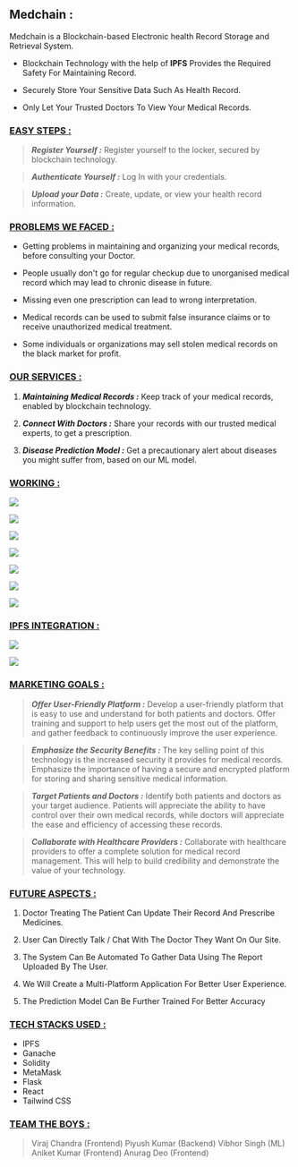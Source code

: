 ## Medchain :
Medchain is a Blockchain-based Electronic health Record Storage and Retrieval System.

- Blockchain Technology with the help of **IPFS** Provides the Required Safety For Maintaining Record.

- Securely Store Your Sensitive Data Such As Health Record.

- Only Let Your Trusted Doctors To View Your Medical Records.

### <u>EASY STEPS :</u>

> ***Register Yourself :***
Register yourself to the locker, secured by blockchain technology.

> ***Authenticate Yourself :***
Log In with your credentials.

> ***Upload your Data :***
Create, update, or view your health record information.

### <u>PROBLEMS WE FACED :</u>

- Getting problems in maintaining and organizing your medical records, before consulting your Doctor.

- People usually don't go for regular checkup due to unorganised medical record which may lead to chronic disease in future.

- Missing even one prescription can lead to wrong interpretation.

- Medical records can be used to submit false insurance claims or to receive unauthorized medical treatment.

- Some individuals or organizations may sell stolen medical records on the black market for profit.

### <u>OUR SERVICES :</u>

1. ***Maintaining Medical Records :***
Keep track of your medical records, enabled by blockchain technology.

2. ***Connect With Doctors :***
Share your records with our trusted medical experts, to get a prescription.

3. ***Disease Prediction Model :***
Get a precautionary alert about diseases you might suffer from, based on our ML model.

### <u>WORKING :</u>

![](https://github.com/Kraniket901/Medchain/blob/master/safe/public/9.png?raw=true)

![](https://github.com/Kraniket901/Medchain/blob/master/safe/public/10.png?raw=true)

![](https://github.com/Kraniket901/Medchain/blob/master/safe/public/11.png?raw=true)

![](https://github.com/Kraniket901/Medchain/blob/master/safe/public/12.png?raw=true)

![](https://github.com/Kraniket901/Medchain/blob/master/safe/public/13.png?raw=true)

![](https://github.com/Kraniket901/Medchain/blob/master/safe/public/14.png?raw=true)

![](https://github.com/Kraniket901/Medchain/blob/master/safe/public/15.png?raw=true)

### <u>IPFS INTEGRATION :</u>

![](https://github.com/Kraniket901/Medchain/blob/master/safe/public/5.png?raw=true)

![](https://github.com/Kraniket901/Medchain/blob/master/safe/public/6.png?raw=true)

### <u>MARKETING GOALS :</u>

> ***Offer User-Friendly Platform :***
Develop a user-friendly platform that is easy to use and understand for both patients and doctors. Offer training and support to help users get the most out of the platform, and gather feedback to continuously improve the user experience.

> ***Emphasize the Security Benefits :***
The key selling point of this technology is the increased security it provides for medical records. Emphasize the importance of having a secure and encrypted platform for storing and sharing sensitive medical information.

> ***Target Patients and Doctors :***
Identify both patients and doctors as your target audience. Patients will appreciate the ability to have control over their own medical records, while doctors will appreciate the ease and efficiency of accessing these records.

> ***Collaborate with Healthcare Providers :***
Collaborate with healthcare providers to offer a complete solution for medical record management. This will help to build credibility and demonstrate the value of your technology.

### <u>FUTURE ASPECTS :</u>

1. Doctor Treating The Patient Can Update Their Record And Prescribe Medicines.

2. User Can Directly Talk / Chat With The Doctor They Want On Our Site.

3. The System Can Be Automated To Gather Data Using The Report Uploaded By The User.

4. We Will Create a Multi-Platform Application For Better User Experience.

5. The Prediction Model Can Be Further Trained For Better Accuracy

### <u>TECH STACKS USED :</u>

- IPFS
- Ganache
- Solidity
- MetaMask
- Flask
- React
- Tailwind CSS

### <u>TEAM THE BOYS :</u>

>Viraj Chandra (Frontend)
Piyush Kumar (Backend)
Vibhor Singh (ML)
Aniket Kumar (Frontend)
Anurag Deo (Frontend)

